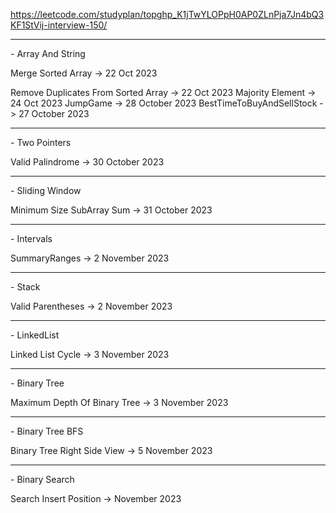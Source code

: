https://leetcode.com/studyplan/top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-interview-150/
<hr>
- Array And String <p>
  Merge Sorted Array -> 22 Oct 2023 <p>
  Remove Duplicates From Sorted Array -> 22 Oct 2023
  Majority Element -> 24 Oct 2023
  JumpGame -> 28 October 2023
  BestTimeToBuyAndSellStock -> 27 October 2023
<hr>
- Two Pointers <p>
  Valid Palindrome -> 30 October 2023
<hr>
- Sliding Window <p>
  Minimum Size SubArray Sum -> 31 October 2023
<hr>
- Intervals <p>
  SummaryRanges -> 2 November 2023
<hr>
- Stack <p>
  Valid Parentheses -> 2 November 2023
<hr>
- LinkedList <p>
  Linked List Cycle -> 3 November 2023
<hr>
- Binary Tree <p>
  Maximum Depth Of Binary Tree -> 3 November 2023
<hr>
- Binary Tree BFS <p>
  Binary Tree Right Side View -> 5 November 2023
<hr>
- Binary Search <p>
  Search Insert Position ->  November 2023




  


